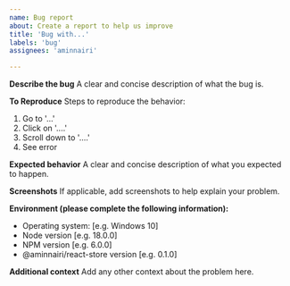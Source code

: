 ```yaml
---
name: Bug report
about: Create a report to help us improve
title: 'Bug with...'
labels: 'bug'
assignees: 'aminnairi'

---
```


**Describe the bug**
A clear and concise description of what the bug is.

**To Reproduce**
Steps to reproduce the behavior:
1. Go to '...'
2. Click on '....'
3. Scroll down to '....'
4. See error

**Expected behavior**
A clear and concise description of what you expected to happen.

**Screenshots**
If applicable, add screenshots to help explain your problem.

**Environment (please complete the following information):**
 - Operating system: [e.g. Windows 10]
 - Node version [e.g. 18.0.0]
 - NPM version [e.g. 6.0.0]
 - @aminnairi/react-store version [e.g. 0.1.0]

**Additional context**
Add any other context about the problem here.

